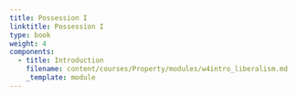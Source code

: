 ```yaml
---
title: Possession I
linktitle: Possession I
type: book
weight: 4
components:
  - title: Introduction
    filename: content/courses/Property/modules/w4intro_liberalism.md
    _template: module
---
```



